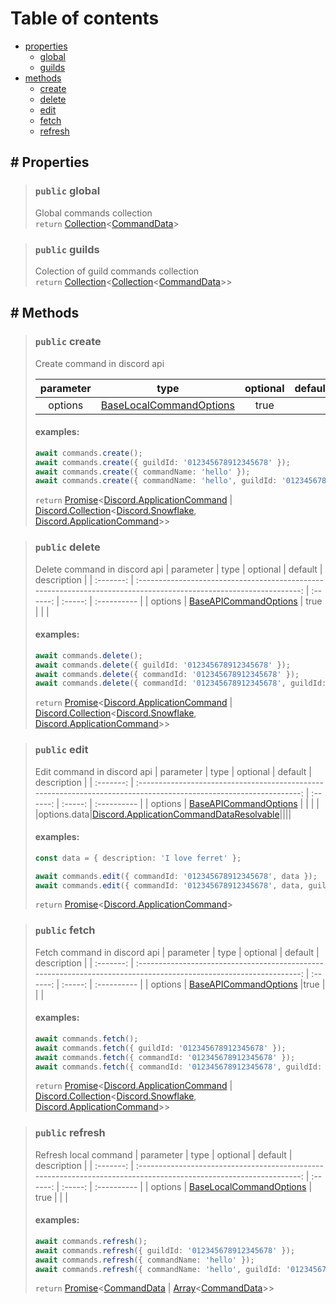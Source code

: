 # Table of contents

- [properties](#-properties)
  - [global](#public-global)
  - [guilds](#public-guilds)
- [methods](#-methods)
  - [create](#public-create)
  - [delete](#public-delete)
  - [edit](#public-edit)
  - [fetch](#public-fetch)
  - [refresh](#public-refresh)

## # Properties

> ### `public` global
>
> Global commands collection  
> `return` [Collection](https://github.com/Natto-PKP/discord.js-typescript/docs/typings#collection)<[CommandData](https://github.com/Natto-PKP/discord.js-typescript/docs/typings#commanddata)>

> ### `public` guilds
>
> Colection of guild commands collection  
> `return` [Collection](https://github.com/Natto-PKP/discord.js-typescript/docs/typings#collection)<[Collection](https://github.com/Natto-PKP/discord.js-typescript/docs/typings#collection)<[CommandData](https://github.com/Natto-PKP/discord.js-typescript/docs/typings#commanddata)>>

## # Methods

> ### `public` create
>
> Create command in discord api
>
> | parameter |                                                        type                                                        | optional | default | description |
> | :-------: | :----------------------------------------------------------------------------------------------------------------: | :------: | :-----: | :---------- |
> |  options  | [BaseLocalCommandOptions](https://github.com/Natto-PKP/discord.js-typescript/docs/typings#baselocalcommandoptions) |   true   |         |             |
>
> #### examples:
>
> ```ts
> await commands.create();
> await commands.create({ guildId: '012345678912345678' });
> await commands.create({ commandName: 'hello' });
> await commands.create({ commandName: 'hello', guildId: '012345678912345678' });
> ```
>
> `return` [Promise](https://developer.mozilla.org/fr/docs/Web/JavaScript/Reference/Global_Objects/Promise)<[Discord.ApplicationCommand](https://discord.js.org/#/docs/discord.js/stable/class/ApplicationCommand) | [Discord.Collection](https://discord.js.org/#/docs/collection/stable/class/Collection)<[Discord.Snowflake](https://discord.js.org/#/docs/discord.js/stable/typedef/Snowflake), [Discord.ApplicationCommand](https://discord.js.org/#/docs/discord.js/stable/class/ApplicationCommand)>>

> ### `public` delete
>
> Delete command in discord api
> | parameter | type | optional | default | description |
> | :-------: | :----------------------------------------------------------------------------------------------------------------: | :------: | :-----: | :---------- |
> | options | [BaseAPICommandOptions](https://github.com/Natto-PKP/discord.js-typescript/docs/typings#baseapicommandoptions) | true | | |
>
> #### examples:
>
> ```ts
> await commands.delete();
> await commands.delete({ guildId: '012345678912345678' });
> await commands.delete({ commandId: '012345678912345678' });
> await commands.delete({ commandId: '012345678912345678', guildId: '012345678912345678' });
> ```
>
> `return` [Promise](https://developer.mozilla.org/fr/docs/Web/JavaScript/Reference/Global_Objects/Promise)<[Discord.ApplicationCommand](https://discord.js.org/#/docs/discord.js/stable/class/ApplicationCommand) | [Discord.Collection](https://discord.js.org/#/docs/collection/stable/class/Collection)<[Discord.Snowflake](https://discord.js.org/#/docs/discord.js/stable/typedef/Snowflake), [Discord.ApplicationCommand](https://discord.js.org/#/docs/discord.js/stable/class/ApplicationCommand)>>

> ### `public` edit
>
> Edit command in discord api
> | parameter | type | optional | default | description |
> | :-------: | :----------------------------------------------------------------------------------------------------------------: | :------: | :-----: | :---------- |
> | options | [BaseAPICommandOptions](https://github.com/Natto-PKP/discord.js-typescript/docs/typings#baseapicommandoptions) | | | |
> |options.data|[Discord.ApplicationCommandDataResolvable](https://discord.js.org/#/docs/discord.js/stable/typedef/ApplicationCommandData)||||
>
> #### examples:
>
> ```ts
> const data = { description: 'I love ferret' };
>
> await commands.edit({ commandId: '012345678912345678', data });
> await commands.edit({ commandId: '012345678912345678', data, guildId: '012345678912345678' });
> ```
>
> `return` [Promise](https://developer.mozilla.org/fr/docs/Web/JavaScript/Reference/Global_Objects/Promise)<[Discord.ApplicationCommand](https://discord.js.org/#/docs/discord.js/stable/class/ApplicationCommand)>

> ### `public` fetch
>
> Fetch command in discord api
> | parameter | type | optional | default | description |
> | :-------: | :----------------------------------------------------------------------------------------------------------------: | :------: | :-----: | :---------- |
> | options | [BaseAPICommandOptions](https://github.com/Natto-PKP/discord.js-typescript/docs/typings#baseapicommandoptions) |true | | |
>
> #### examples:
>
> ```ts
> await commands.fetch();
> await commands.fetch({ guildId: '012345678912345678' });
> await commands.fetch({ commandId: '012345678912345678' });
> await commands.fetch({ commandId: '012345678912345678', guildId: '012345678912345678' });
> ```
>
> `return` [Promise](https://developer.mozilla.org/fr/docs/Web/JavaScript/Reference/Global_Objects/Promise)<[Discord.ApplicationCommand](https://discord.js.org/#/docs/discord.js/stable/class/ApplicationCommand) | [Discord.Collection](https://discord.js.org/#/docs/collection/stable/class/Collection)<[Discord.Snowflake](https://discord.js.org/#/docs/discord.js/stable/typedef/Snowflake), [Discord.ApplicationCommand](https://discord.js.org/#/docs/discord.js/stable/class/ApplicationCommand)>>

> ### `public` refresh
>
> Refresh local command
> | parameter | type | optional | default | description |
> | :-------: | :----------------------------------------------------------------------------------------------------------------: | :------: | :-----: | :---------- |
> | options | [BaseLocalCommandOptions](https://github.com/Natto-PKP/discord.js-typescript/docs/typings#baselocalcommandoptions) | true | | |
>
> #### examples:
>
> ```ts
> await commands.refresh();
> await commands.refresh({ guildId: '012345678912345678' });
> await commands.refresh({ commandName: 'hello' });
> await commands.refresh({ commandName: 'hello', guildId: '012345678912345678' });
> ```
>
> `return` [Promise](https://developer.mozilla.org/fr/docs/Web/JavaScript/Reference/Global_Objects/Promise)<[CommandData](https://github.com/Natto-PKP/discord.js-typescript/docs/typings#commanddata) | [Array](https://developer.mozilla.org/fr/docs/Web/JavaScript/Reference/Global_Objects/Array)<[CommandData](https://github.com/Natto-PKP/discord.js-typescript/docs/typings#commanddata)>>
